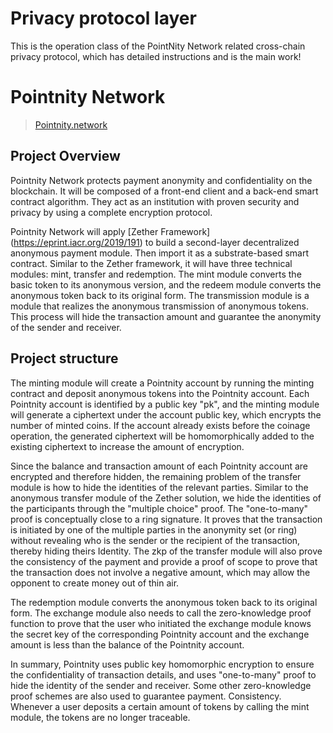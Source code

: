 # Privacy protocol layer
This is the operation class of the PointNity Network related cross-chain privacy protocol, which has detailed instructions and is the main work!
# Pointnity Network
> [Pointnity.network](https://www.pointnity.online/)

## Project Overview
Pointnity Network protects payment anonymity and confidentiality on the blockchain. It will be composed of a front-end client and a back-end smart contract algorithm. They act as an institution with proven security and privacy by using a complete encryption protocol.

Pointnity Network will apply [Zether Framework] (https://eprint.iacr.org/2019/191) to build a second-layer decentralized anonymous payment module. Then import it as a substrate-based smart contract. Similar to the Zether framework, it will have three technical modules: mint, transfer and redemption. The mint module converts the basic token to its anonymous version, and the redeem module converts the anonymous token back to its original form. The transmission module is a module that realizes the anonymous transmission of anonymous tokens. This process will hide the transaction amount and guarantee the anonymity of the sender and receiver.

## Project structure
The minting module will create a Pointnity account by running the minting contract and deposit anonymous tokens into the Pointnity account. Each Pointnity account is identified by a public key "pk", and the minting module will generate a ciphertext under the account public key, which encrypts the number of minted coins. If the account already exists before the coinage operation, the generated ciphertext will be homomorphically added to the existing ciphertext to increase the amount of encryption.

Since the balance and transaction amount of each Pointnity account are encrypted and therefore hidden, the remaining problem of the transfer module is how to hide the identities of the relevant parties. Similar to the anonymous transfer module of the Zether solution, we hide the identities of the participants through the "multiple choice" proof. The "one-to-many" proof is conceptually close to a ring signature. It proves that the transaction is initiated by one of the multiple parties in the anonymity set (or ring) without revealing who is the sender or the recipient of the transaction, thereby hiding theirs Identity. The zkp of the transfer module will also prove the consistency of the payment and provide a proof of scope to prove that the transaction does not involve a negative amount, which may allow the opponent to create money out of thin air.

The redemption module converts the anonymous token back to its original form. The exchange module also needs to call the zero-knowledge proof function to prove that the user who initiated the exchange module knows the secret key of the corresponding Pointnity account and the exchange amount is less than the balance of the Pointnity account.

In summary, Pointnity uses public key homomorphic encryption to ensure the confidentiality of transaction details, and uses "one-to-many" proof to hide the identity of the sender and receiver. Some other zero-knowledge proof schemes are also used to guarantee payment. Consistency. Whenever a user deposits a certain amount of tokens by calling the mint module, the tokens are no longer traceable.

